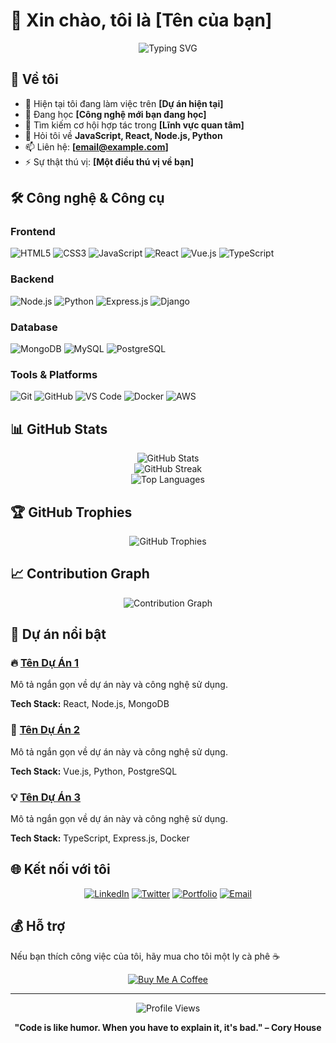 # 👋 Xin chào, tôi là [Tên của bạn]

<div align="center">
  <img src="https://readme-typing-svg.herokuapp.com?font=Fira+Code&pause=1000&color=36BCF7&center=true&vCenter=true&width=435&lines=Full+Stack+Developer;Software+Engineer;Tech+Enthusiast;Always+Learning" alt="Typing SVG" />
</div>

## 🚀 Về tôi

- 🔭 Hiện tại tôi đang làm việc trên **[Dự án hiện tại]**
- 🌱 Đang học **[Công nghệ mới bạn đang học]**
- 👯 Tìm kiếm cơ hội hợp tác trong **[Lĩnh vực quan tâm]**
- 💬 Hỏi tôi về **JavaScript, React, Node.js, Python**
- 📫 Liên hệ: **[email@example.com]**
- ⚡ Sự thật thú vị: **[Một điều thú vị về bạn]**

## 🛠️ Công nghệ & Công cụ

### Frontend
![HTML5](https://img.shields.io/badge/HTML5-E34F26?style=for-the-badge&logo=html5&logoColor=white)
![CSS3](https://img.shields.io/badge/CSS3-1572B6?style=for-the-badge&logo=css3&logoColor=white)
![JavaScript](https://img.shields.io/badge/JavaScript-F7DF1E?style=for-the-badge&logo=javascript&logoColor=black)
![React](https://img.shields.io/badge/React-20232A?style=for-the-badge&logo=react&logoColor=61DAFB)
![Vue.js](https://img.shields.io/badge/Vue.js-35495E?style=for-the-badge&logo=vue.js&logoColor=4FC08D)
![TypeScript](https://img.shields.io/badge/TypeScript-007ACC?style=for-the-badge&logo=typescript&logoColor=white)

### Backend
![Node.js](https://img.shields.io/badge/Node.js-43853D?style=for-the-badge&logo=node.js&logoColor=white)
![Python](https://img.shields.io/badge/Python-3776AB?style=for-the-badge&logo=python&logoColor=white)
![Express.js](https://img.shields.io/badge/Express.js-404D59?style=for-the-badge)
![Django](https://img.shields.io/badge/Django-092E20?style=for-the-badge&logo=django&logoColor=white)

### Database
![MongoDB](https://img.shields.io/badge/MongoDB-4EA94B?style=for-the-badge&logo=mongodb&logoColor=white)
![MySQL](https://img.shields.io/badge/MySQL-00000F?style=for-the-badge&logo=mysql&logoColor=white)
![PostgreSQL](https://img.shields.io/badge/PostgreSQL-316192?style=for-the-badge&logo=postgresql&logoColor=white)

### Tools & Platforms
![Git](https://img.shields.io/badge/Git-F05032?style=for-the-badge&logo=git&logoColor=white)
![GitHub](https://img.shields.io/badge/GitHub-100000?style=for-the-badge&logo=github&logoColor=white)
![VS Code](https://img.shields.io/badge/VS_Code-0078D4?style=for-the-badge&logo=visual%20studio%20code&logoColor=white)
![Docker](https://img.shields.io/badge/Docker-2496ED?style=for-the-badge&logo=docker&logoColor=white)
![AWS](https://img.shields.io/badge/AWS-232F3E?style=for-the-badge&logo=amazon-aws&logoColor=white)

## 📊 GitHub Stats

<div align="center">
  <img src="https://github-readme-stats.vercel.app/api?username=your-username&show_icons=true&theme=radical&hide_border=true&count_private=true" alt="GitHub Stats" />
</div>

<div align="center">
  <img src="https://github-readme-streak-stats.herokuapp.com/?user=your-username&theme=radical&hide_border=true" alt="GitHub Streak" />
</div>

<div align="center">
  <img src="https://github-readme-stats.vercel.app/api/top-langs/?username=your-username&layout=compact&theme=radical&hide_border=true" alt="Top Languages" />
</div>

## 🏆 GitHub Trophies

<div align="center">
  <img src="https://github-profile-trophy.vercel.app/?username=your-username&theme=radical&no-frame=true&row=1&column=7" alt="GitHub Trophies" />
</div>

## 📈 Contribution Graph

<div align="center">
  <img src="https://github-readme-activity-graph.vercel.app/graph?username=your-username&bg_color=0d1117&color=ffffff&line=00b4d8&point=ffffff&area=true&hide_border=true" alt="Contribution Graph" />
</div>

## 🎯 Dự án nổi bật

### 🔥 [Tên Dự Án 1](https://github.com/your-username/project1)
Mô tả ngắn gọn về dự án này và công nghệ sử dụng.

**Tech Stack:** React, Node.js, MongoDB

### 🚀 [Tên Dự Án 2](https://github.com/your-username/project2)
Mô tả ngắn gọn về dự án này và công nghệ sử dụng.

**Tech Stack:** Vue.js, Python, PostgreSQL

### 💡 [Tên Dự Án 3](https://github.com/your-username/project3)
Mô tả ngắn gọn về dự án này và công nghệ sử dụng.

**Tech Stack:** TypeScript, Express.js, Docker

## 🌐 Kết nối với tôi

<div align="center">
  
[![LinkedIn](https://img.shields.io/badge/LinkedIn-0077B5?style=for-the-badge&logo=linkedin&logoColor=white)](https://linkedin.com/in/your-profile)
[![Twitter](https://img.shields.io/badge/Twitter-1DA1F2?style=for-the-badge&logo=twitter&logoColor=white)](https://twitter.com/your-handle)
[![Portfolio](https://img.shields.io/badge/Portfolio-FF5722?style=for-the-badge&logo=todoist&logoColor=white)](https://your-portfolio.com)
[![Email](https://img.shields.io/badge/Email-D14836?style=for-the-badge&logo=gmail&logoColor=white)](mailto:your-email@example.com)

</div>

## 💰 Hỗ trợ

Nếu bạn thích công việc của tôi, hãy mua cho tôi một ly cà phê ☕

<div align="center">
  
[![Buy Me A Coffee](https://img.shields.io/badge/Buy%20Me%20A%20Coffee-FFDD00?style=for-the-badge&logo=buy-me-a-coffee&logoColor=black)](https://buymeacoffee.com/your-username)

</div>

---

<div align="center">
  <img src="https://komarev.com/ghpvc/?username=your-username&color=blue&style=flat-square&label=Profile+Views" alt="Profile Views" />
</div>

<div align="center">
  
**"Code is like humor. When you have to explain it, it's bad." – Cory House**

</div>
